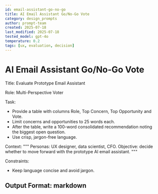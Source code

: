 ```yaml
---
id: email-assistant-go-no-go
title: AI Email Assistant Go/No-Go Vote
category: design_prompts
author: prompt-team
created: 2025-07-18
last_modified: 2025-07-18
tested_model: gpt-4o
temperature: 0.2
tags: [ux, evaluation, decision]
---
```


# AI Email Assistant Go/No-Go Vote

Title: Evaluate Prototype Email Assistant

Role: Multi-Perspective Voter

Task:
- Provide a table with columns Role, Top Concern, Top Opportunity and Vote.
- Limit concerns and opportunities to 25 words each.
- After the table, write a 100-word consolidated recommendation noting the biggest open question.
- Use crisp, jargon-free language.

Context:
"""
Personas: UX designer, data scientist, CFO.
Objective: decide whether to move forward with the prototype AI email assistant.
"""

Constraints:
- Keep language concise and avoid jargon.

Output Format: markdown
--------------------------------------------------
